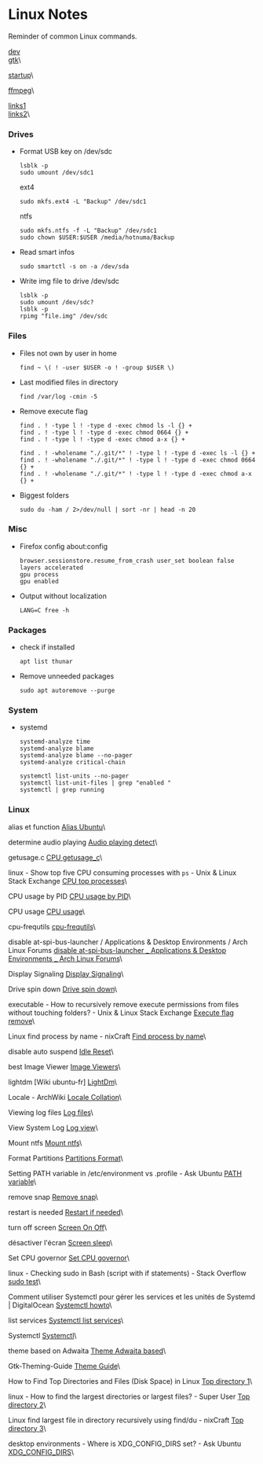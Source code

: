 # Linux Notes

Reminder of common Linux commands.

[dev](dev.md)\
[gtk](dev_gtk.md)\

[startup](linux_startup.md)\

[ffmpeg](media_ffmpeg.md)\

[links1](misc_links1.md)\
[links2](misc_links2.md)\

### Drives

* Format USB key on /dev/sdc
    ```
    lsblk -p
    sudo umount /dev/sdc1
    ```
    ext4
    ```
    sudo mkfs.ext4 -L "Backup" /dev/sdc1
    ```
    ntfs
    ```
    sudo mkfs.ntfs -f -L "Backup" /dev/sdc1
    sudo chown $USER:$USER /media/hotnuma/Backup
    ```
* Read smart infos
    ```
    sudo smartctl -s on -a /dev/sda
    ```
* Write img file to drive /dev/sdc
    ```
    lsblk -p
    sudo umount /dev/sdc?
    lsblk -p
    rpimg "file.img" /dev/sdc
    ```
### Files

* Files not own by user in home
    ```
    find ~ \( ! -user $USER -o ! -group $USER \)
    ```
* Last modified files in directory
    ```
    find /var/log -cmin -5
    ```
* Remove execute flag
    ```
    find . ! -type l ! -type d -exec chmod ls -l {} +
    find . ! -type l ! -type d -exec chmod 0664 {} +
    find . ! -type l ! -type d -exec chmod a-x {} +
    ```
    ```
    find . ! -wholename "./.git/*" ! -type l ! -type d -exec ls -l {} +
    find . ! -wholename "./.git/*" ! -type l ! -type d -exec chmod 0664 {} +
    find . ! -wholename "./.git/*" ! -type l ! -type d -exec chmod a-x {} +
    ```
* Biggest folders
    ```
    sudo du -ham / 2>/dev/null | sort -nr | head -n 20
    ```
### Misc

* Firefox config
    about:config
    ```
    browser.sessionstore.resume_from_crash user_set boolean false
    layers accelerated
    gpu process
    gpu enabled
    ```
* Output without localization
    ```
    LANG=C free -h
    ```
### Packages

* check if installed
    ```
    apt list thunar
    ```
* Remove unneeded packages
    ```
    sudo apt autoremove --purge
    ```
### System

* systemd
    ```
    systemd-analyze time
    systemd-analyze blame
    systemd-analyze blame --no-pager
    systemd-analyze critical-chain
    
    systemctl list-units --no-pager
    systemctl list-unit-files | grep "enabled "
    systemctl | grep running
    ```

### Linux

alias et function
[Alias Ubuntu](https://forum.ubuntu-fr.org/viewtopic.php?id=20437)\

determine audio playing
[Audio playing detect](https://stackoverflow.com/questions/22144203/how-to-determine-the-last-time-the-audio-device-was-playing-a-file)\

getusage.c
[CPU getusage_c](https://github.com/fho/code_snippets/blob/master/c/getusage.c)\

linux - Show top five CPU consuming processes with `ps` - Unix & Linux Stack Exchange
[CPU top processes](https://unix.stackexchange.com/questions/13968/show-top-five-cpu-consuming-processes-with-ps)\

CPU usage by PID
[CPU usage by PID](https://stackoverflow.com/questions/1420426/how-to-calculate-the-cpu-usage-of-a-process-by-pid-in-linux-from-c)\

CPU usage
[CPU usage](https://stackoverflow.com/questions/1221555/retrieve-cpu-usage-and-memory-usage-of-a-single-process-on-linux)\

cpu-frequtils
[cpu-frequtils](https://doc.ubuntu-fr.org/cpu-frequtils)\

disable at-spi-bus-launcher / Applications & Desktop Environments / Arch Linux Forums
[disable at-spi-bus-launcher _ Applications & Desktop Environments _ Arch Linux Forums](https://bbs.archlinux.org/viewtopic.php?id=237697)\

Display Signaling
[Display Signaling](https://wiki.archlinux.org/title/Display_Power_Management_Signaling)\

Drive spin down
[Drive spin down](https://superuser.com/questions/173622/hdparm-checking-if-a-drive-is-spun-down/176079)\

executable - How to recursively remove execute permissions from files without touching folders? - Unix & Linux Stack Exchange
[Execute flag remove](https://unix.stackexchange.com/questions/296967/how-to-recursively-remove-execute-permissions-from-files-without-touching-folder)\

Linux find process by name - nixCraft
[Find process by name](https://www.cyberciti.biz/faq/linux-find-process-name/)\

disable auto suspend
[Idle Reset](https://askubuntu.com/questions/1323618/how-to-disable-auto-suspend-temporary-reset-idle-time)\

best Image Viewer
[Image Viewers](https://itsfoss.com/image-viewers-linux/)\

lightdm [Wiki ubuntu-fr]
[LightDm](https://doc.ubuntu-fr.org/lightdm)\

Locale - ArchWiki
[Locale Collation](https://wiki.archlinux.org/title/locale#LC_COLLATE:_collation)\

Viewing log files
[Log files](https://ubuntu.com/tutorials/viewing-and-monitoring-log-files#2-log-files-locations)\

View System Log
[Log view](https://vitux.com/view-system-log-files-ubuntu/)\

Mount ntfs
[Mount ntfs](https://superuser.com/questions/1049044/how-to-mount-properly-ntfs-partition-shared-between-linux-and-windows)\

Format Partitions
[Partitions Format](https://phoenixnap.com/kb/linux-format-disk)\

Setting PATH variable in /etc/environment vs .profile - Ask Ubuntu
[PATH variable](https://askubuntu.com/questions/866161/setting-path-variable-in-etc-environment-vs-profile)\

remove snap
[Remove snap](https://askubuntu.com/questions/1369159/how-to-remove-snap-completely-without-losing-firefox)\

restart is needed
[Restart if needed](https://askubuntu.com/questions/921541/how-to-determine-if-a-restart-is-needed-on-my-ubuntu-server/921546#921546)\

turn off screen
[Screen On Off](https://superuser.com/questions/374637/how-to-turn-off-screen-with-shortcut-in-linux)\

désactiver l'écran
[Screen sleep](https://qastack.fr/superuser/31726/how-to-disable-the-screen-linux-without-x)\

Set CPU governor
[Set CPU governor](https://askubuntu.com/questions/1021748/set-cpu-governor-to-performance-in-18-04)\

linux - Checking sudo in Bash (script with if statements) - Stack Overflow
[sudo test](https://stackoverflow.com/questions/42875809/checking-sudo-in-bash-script-with-if-statements/42876846)\

Comment utiliser Systemctl pour gérer les services et les unités de Systemd | DigitalOcean
[Systemctl howto](https://www.digitalocean.com/community/tutorials/how-to-use-systemctl-to-manage-systemd-services-and-units-fr)\

list services
[Systemctl list services](https://askubuntu.com/questions/795226/how-to-list-all-enabled-services-from-systemctl)\

Systemctl
[Systemctl](https://www.digitalocean.com/community/tutorials/how-to-use-systemctl-to-manage-systemd-services-and-units-fr)\

theme based on Adwaita
[Theme Adwaita based](https://askubuntu.com/questions/1170151/help-creating-a-new-theme-based-on-adwaita)\

Gtk-Theming-Guide
[Theme Guide](https://github.com/surajmandalcell/Gtk-Theming-Guide/blob/master/creating_gtk_themes.md)\

How to Find Top Directories and Files (Disk Space) in Linux
[Top directory 1](https://www.tecmint.com/find-top-large-directories-and-files-sizes-in-linux/)\

linux - How to find the largest directories or largest files? - Super User
[Top directory 2](https://superuser.com/questions/276487/how-to-find-the-largest-directories-or-largest-files)\

Linux find largest file in directory recursively using find/du - nixCraft
[Top directory 3](https://www.cyberciti.biz/faq/linux-find-largest-file-in-directory-recursively-using-find-du/)\

desktop environments - Where is XDG_CONFIG_DIRS set? - Ask Ubuntu
[XDG_CONFIG_DIRS](https://askubuntu.com/questions/1179729/where-is-xdg-config-dirs-set)\

    
